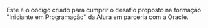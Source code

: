 Este é o código criado para cumprir o desafio proposto na formação "Iniciante em Programação" da Alura em parceria com a Oracle.
